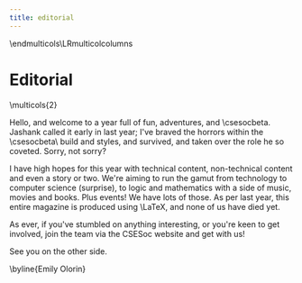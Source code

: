 ```yaml
---
title: editorial
---
```


\endmulticols\LRmulticolcolumns

Editorial
=========

\multicols{2}

Hello, and welcome to a year full of fun, adventures, and \csesocbeta\. 
Jashank called it early in last year; I've braved the horrors within the
\csesocbeta\ build and styles, and survived, and taken over the role he 
so coveted. Sorry, not sorry?

I have high hopes for this year with technical content, non-technical 
content and even a story or two. We're aiming to run the gamut from technology
to computer science (surprise), to logic and mathematics with a side of 
music, movies and books. Plus events! We have lots of those. As per last year, 
this entire magazine is produced using \LaTeX\, and none of us have died yet.

As ever, if you've stumbled on anything interesting, or you're keen to
get involved, join the team via the CSESoc website and get with us!

See you on the other side.

\byline{Emily Olorin}
